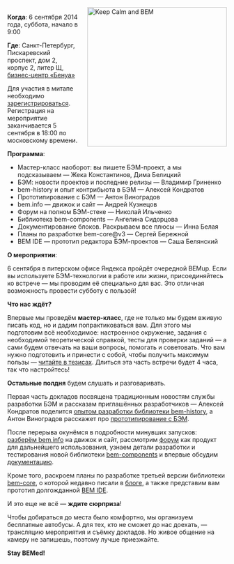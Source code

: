 <img src="https://raw.githubusercontent.com/bem/bem-method/bem-info-data/events/bemup-spb-2014/keep-calm-and-bem.png" alt="Keep Calm and BEM" style="float:right;padding:0 0 20px 20px;width:320px;height:auto;">

**Когда**: 6 сентября 2014 года, суббота, начало в 9:00

**Где**: Санкт-Петербург, Пискаревский проспект, дом 2, корпус 2, литер Щ, [бизнес-центр «Бенуа»](https://company.yandex.ru/contacts/spb/)

Для участия в митапе необходимо [зарегистрироваться](http://bit.ly/bemup-spb-2014). Регистрация на мероприятие заканчивается 5 сентября в 18:00 по московскому времени.

**Программа**:

  * Мастер-класс наоборот: вы пишете БЭМ-проект, а мы подсказываем — Жека Константинов, Дима Белицкий
  * БЭМ: новости проектов и последние релизы — Владимир Гриненко
  * bem-history и опыт контрибьюта в БЭМ — Алексей Кондратов
  * Прототипирование с БЭМ — Антон Виноградов
  * bem.info — движок и сайт — Андрей Кузнецов
  * Форум на полном БЭМ-стеке — Николай Ильченко
  * Библиотека bem-components — Ангелина Сидорцова
  * Документирование блоков. Раскрываем все плюсы — Инна Белая
  * Планы по разработке bem-core@v3 — Сергей Бережной
  * BEM IDE — прототип редактора БЭМ-проектов — Саша Белянский

**О мероприятии**:

6 сентября в питерском офисе Яндекса пройдёт очередной BEMup. Если вы используете БЭМ-технологии в работе или жизни, присоединяйтесь ко встрече — мы проводим её специально для вас. Это отличная возможность провести субботу с пользой!

**Что нас ждёт?**

Впервые мы проведём **мастер-класс**, где не только мы будем вживую писать код, но и дадим попрактиковаться вам. Для этого мы подготовим всё необходимое: настроенное окружение, задания с необходимой теоретической справкой, тесты для проверки заданий — а сами будем отвечать на ваши вопросы, помогать и советовать. Что вам нужно подготовить и принести с собой, чтобы получить максимум пользы — [читайте в тезисах](https://tech.yandex.ru/events/bemup/2-september-2014/talks/2185/). Длиться эта часть встречи будет 4 часа, так что настройтесь!

**Остальные полдня** будем слушать и разговаривать.

Первая часть докладов посвящена традиционным новостям службы разработки БЭМ и рассказам приглашённых разработчиков — Алексей Кондратов поделится [опытом разработки библиотеки bem-history](https://tech.yandex.ru/events/bemup/2-september-2014/talks/2188/), а Антон Виноградов расскажет про [прототипирование с БЭМ](https://tech.yandex.ru/events/bemup/2-september-2014/talks/2189/).

После перерыва окунёмся в подробности минувших запусков: [разберём bem.info](https://tech.yandex.ru/events/bemup/2-september-2014/talks/2191/) на движок и сайт, рассмотрим [форум](https://tech.yandex.ru/events/bemup/2-september-2014/talks/2192/) как продукт для дальнейшего использования, узнаем детали разработки и тестирования новой библиотеки [bem-components](https://tech.yandex.ru/events/bemup/2-september-2014/talks/2193/) и впервые обсудим [документацию](https://tech.yandex.ru/events/bemup/2-september-2014/talks/2194/).

Кроме того, раскроем планы по разработке третьей версии библиотеки [bem-core](https://tech.yandex.ru/events/bemup/2-september-2014/talks/2196/), о которой недавно писали в [блоге](https://ru.bem.info/blog/bem-core-v3-plans/), а также представим вам прототип долгожданной [BEM IDE](https://tech.yandex.ru/events/bemup/2-september-2014/talks/2197/).

И это еще не всё — **ждите сюрприза**!

Чтобы добираться до места было комфортно, мы организуем бесплатные автобусы. А для тех, кто не сможет до нас доехать, — трансляцию мероприятия и съёмку докладов. Но живое общение на камеру не запишешь, поэтому лучше приезжайте.

**Stay BEMed!**
